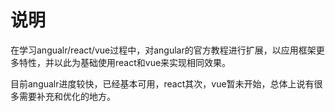 # 说明
在学习angualr/react/vue过程中，对angular的官方教程进行扩展，以应用框架更多特性，并以此为基础使用react和vue来实现相同效果。

目前angualr进度较快，已经基本可用，react其次，vue暂未开始，总体上说有很多需要补充和优化的地方。

